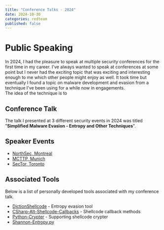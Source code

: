 ```yaml
---
title: "Conference Talks - 2024"
date: 2024-10-30
categories: redteam
published: false
---
```


# Public Speaking

In 2024, I had the pleasure to speak at multiple security conferences for the first time in my career. I've always wanted to speak at conferences at some point but I never had the exciting topic
that was exciting and interesting enough to me which other people might enjoy as well. It took time but eventually I found a topic on malware development and evasion from a technique I've been using 
for a while now in engagements.<br >
The idea of the technique is to 

## Conference Talk

The talk I presented at 3 different security events in 2024 was titled "**Simplified Malware Evasion - Entropy and Other Techniques**".

## Speaker Events

- [NorthSec, Montreal](https://nsec.io/schedule/#session-2024-simplified-malware-evasion-entropy-and-other-techniques)
- [MCTTP, Munich](https://www.mcttp.de/2024-talk-will-summerhill)
- [SecTor, Toronto](https://www.blackhat.com/sector/2024/briefings/schedule/index.html#simplified-malware-evasion---entropy-and-other-techniques-40874)

## Associated Tools

Below is a list of personally developed tools associated with my conference talk.

- [DictionShellcode](https://github.com/wsummerhill/DictionShellcode) - Entropy evasion tool
- [CSharp-Alt-Shellcode-Callbacks](https://github.com/wsummerhill/CSharp-Alt-Shellcode-Callbacks) - Shellcode callback methods
- [Python-Crypter](https://github.com/wsummerhill/Python-Crypter) - Supporting shellcode crypter
- [Shannon-Entropy.py](https://gist.github.com/wsummerhill/a5a2068e717b5c290ab345c05ef99fcc)
